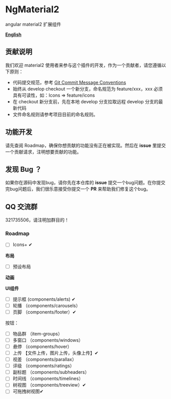 # NgMaterial2

angular  material2 扩展组件

**[English](README.md)**


## 贡献说明

我们欢迎 material2 使用者来参与这个插件的开发，作为一个贡献者，请您遵循以下原则：

- 代码提交规范，参考 [Git Commit Message Conventions](https://docs.google.com/document/d/1QrDFcIiPjSLDn3EL15IJygNPiHORgU1_OOAqWjiDU5Y/edit#)
- 始终从 develop checkout 一个新分支，命名规范为 feature/xxx，xxx 必须具有可读性，如：Icons => feature/icons
- 在 checkout 新分支前，先在本地 develop 分支拉取远程 develop 分支的最新代码
- 文件命名规则请参考项目目前的命名规则。

## 功能开发

请先查阅 Roadmap，确保你想贡献的功能没有正在被实现。然后在 **issue** 里提交一个贡献请求，注明想要贡献的功能。

## 发现 Bug ？

如果你在源码中发现bug，请你先在本仓库的 **issue** 提交一个bug问题。在你提交完bug问题后，我们很乐意接受你提交一个 **PR** 来帮助我们修复这个bug。

## QQ 交流群

321735506，请注明加群目的！

### Roadmap

- [ ] Icons+ ✔

**布局**

- [ ] 预设布局 

**动画**


**UI组件**

- [ ] 提示框 (components/alerts) ✔
- [ ] 轮播 （components/carousels）
- [ ] 页脚 （components/footer）✔

按钮：

- [ ] 物品群 （item-groups）
- [ ] 多窗口 （components/windows）    
- [ ] 悬停 （components/hover）
- [ ] 上传 【文件上传，图片上传，头像上传】✔
- [ ] 视差 （components/parallax）
- [ ] 评级 （components/ratings）
- [ ] 副标题 （components/subheaders）
- [ ] 时间线 （components/timelines）
- [ ] 树视图 （components/treeview）✔
- [ ] 可拖拽树视图✔
